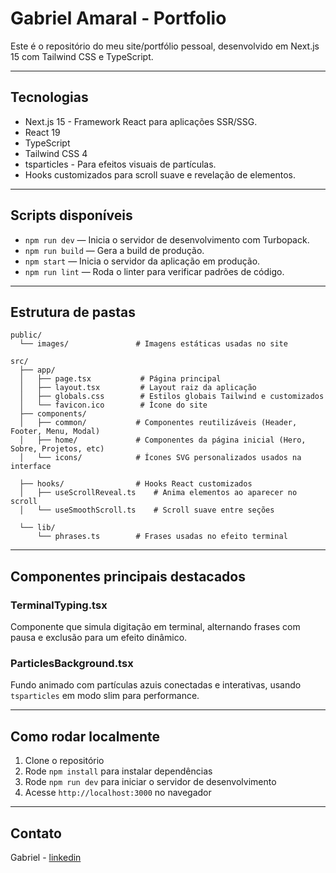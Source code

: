 # Gabriel Amaral - Portfolio

Este é o repositório do meu site/portfólio pessoal, desenvolvido em Next.js 15 com Tailwind CSS e TypeScript.

---

## Tecnologias

- Next.js 15 - Framework React para aplicações SSR/SSG.
- React 19
- TypeScript
- Tailwind CSS 4
- tsparticles - Para efeitos visuais de partículas.
- Hooks customizados para scroll suave e revelação de elementos.

---

## Scripts disponíveis

- `npm run dev` — Inicia o servidor de desenvolvimento com Turbopack.
- `npm run build` — Gera a build de produção.
- `npm start` — Inicia o servidor da aplicação em produção.
- `npm run lint` — Roda o linter para verificar padrões de código.

---

## Estrutura de pastas

```
public/
  └── images/               # Imagens estáticas usadas no site

src/
  ├── app/
  │   ├── page.tsx           # Página principal
  │   ├── layout.tsx         # Layout raiz da aplicação
  │   ├── globals.css        # Estilos globais Tailwind e customizados
  │   └── favicon.ico        # Ícone do site
  ├── components/
  │   ├── common/           # Componentes reutilizáveis (Header, Footer, Menu, Modal)
  │   ├── home/             # Componentes da página inicial (Hero, Sobre, Projetos, etc)
  │   └── icons/            # Ícones SVG personalizados usados na interface

  ├── hooks/                # Hooks React customizados
  │   ├── useScrollReveal.ts    # Anima elementos ao aparecer no scroll
  │   └── useSmoothScroll.ts    # Scroll suave entre seções

  └── lib/
      └── phrases.ts        # Frases usadas no efeito terminal
```

---

## Componentes principais destacados

### TerminalTyping.tsx

Componente que simula digitação em terminal, alternando frases com pausa e exclusão para um efeito dinâmico.

### ParticlesBackground.tsx

Fundo animado com partículas azuis conectadas e interativas, usando `tsparticles` em modo slim para performance.

---

## Como rodar localmente

1. Clone o repositório
2. Rode `npm install` para instalar dependências
3. Rode `npm run dev` para iniciar o servidor de desenvolvimento
4. Acesse `http://localhost:3000` no navegador

---

## Contato

Gabriel - [linkedin](https://www.linkedin.com/in/gabrielamaral22/)
